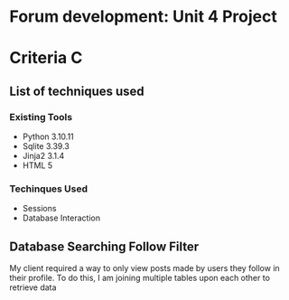 # Forum development: Unit 4 Project
# Criteria C
## List of techniques used
### Existing Tools
- Python 3.10.11
- Sqlite 3.39.3
- Jinja2 3.1.4
- HTML 5

### Techinques Used
- Sessions
- Database Interaction

## Database Searching Follow Filter
My client required a way to only view posts made by users they follow in their profile. To do this, I am joining multiple tables upon each other to retrieve data 
